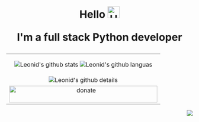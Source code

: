 <h1 align="center">Hello
<img alt='Hello' src="https://github.com/blackcater/blackcater/raw/main/images/Hi.gif" height="32"/>
<br>

I'm a full stack Python developer
</h1>

<table align="center">
  <tbody>
    <tr>
      <td align='center'>

![Leonid's github stats](https://github-readme-stats.vercel.app/api?username=GvozdevLeonid&rank_icon=github&show_icons=true&line_height=28&hide_border=true&title_color=0366d6&bg_color=0d1117&text_color=77909c&icon_color=77909c&card_width=450)
![Leonid's github languas](https://github-readme-stats.vercel.app/api/top-langs/?username=GvozdevLeonid&layout=donut&hide_border=true&title_color=0366d6&bg_color=0d1117&text_color=77909c)
      </td>
    </tr>
    <tr>
      <td align='center'>
![Leonid's github details](http://github-profile-summary-cards.vercel.app/api/cards/profile-details?username=GvozdevLeonid&theme=github_dark)
      </td>
    </tr>
    <tr>
      <td align='center'>
[<img width="400" height="45" alt="donate" src="https://github.com/user-attachments/assets/a0091675-d061-4b36-a40b-f1af05772ff8" />](https://www.paypal.com/ncp/payment/ZTKNT93JWBD8A)
      </td>
    </tr>
  </tbody>
</table>

<div align="end">

  ![](https://visitor-badge.laobi.icu/badge?page_id=GvozdevLeonid)
</div>
